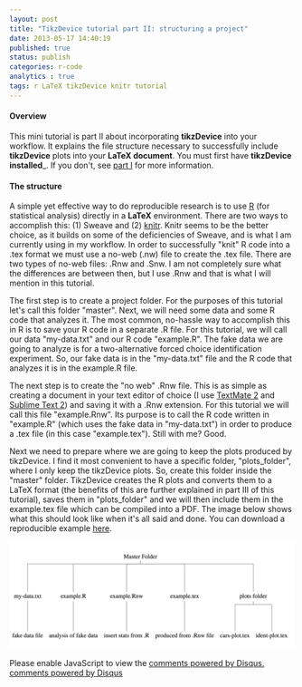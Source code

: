 ```yaml
---
layout: post
title: "TikzDevice tutorial part II: structuring a project"
date: 2013-05-17 14:40:19
published: true
status: publish
categories: r-code
analytics : true
tags: r LaTeX tikzDevice knitr tutorial
---
```


#### Overview

This mini tutorial is part II about incorporating __tikzDevice__ into your workflow. It explains the file structure necessary to successfully include __tikzDevice__ plots into your __LaTeX document__. You must first have __tikzDevice installed___. If you don't, see [part I][part I] for more information.

#### The structure

A simple yet effective way to do reproducible research is to use [R][R] (for statistical analysis) directly in a __LaTeX__ environment. There are two ways to accomplish this: (1) Sweave and (2) [knitr][knitr]. Knitr seems to be the better choice, as it builds on some of the deficiencies of Sweave, and is what I am currently using in my workflow. In order to successfully "knit" R code into a .tex format we must use a no-web (.nw) file to create the .tex file. There are two types of no-web files: .Rnw and .Snw. I am not completely sure what the differences are between then, but I use .Rnw and that is what I will mention in this tutorial.

The first step is to create a project folder. For the purposes of this tutorial let's call this folder "master". Next, we will need some data and some R code that analyzes it. The most common, no-hassle way to accomplish this in R is to save your R code in a separate .R file. For this tutorial, we will call our data "my-data.txt" and our R code "example.R". The fake data we are going to analyze is for a two-alternative forced choice identification experiment. So, our fake data is in the "my-data.txt" file and the R code that analyzes it is in the example.R file.

The next step is to create the "no web" .Rnw file. This is as simple as creating a document in your text editor of choice (I use [TextMate 2][tm2] and [Sublime Text 2][st2]) and saving it with a .Rnw extension. For this tutorial we will call this file "example.Rnw". Its purpose is to call the R code written in "example.R" (which uses the fake data in "my-data.txt") in order to produce a .tex file (in this case "example.tex"). Still with me? Good. 

Next we need to prepare where we are going to keep the plots produced by tikzDevice. I find it most convenient to have a specific folder, "plots_folder", where I only keep the tikzDevice plots. So, create this folder inside the "master" folder. TikzDevice creates the R plots and converts them to a LaTeX format (the benefits of this are further explained in part III of this tutorial), saves them in "plots_folder" and we will then include them in the example.tex file which can be compiled into a PDF. The image below shows what this should look like when it's all said and done. You can download a reproducible example [here][master.zip].

![tree](/assets/images/tikz_workflow.png)

[part I]: /r/latex/2013/05/11/install-tikz-tut.html
[R]: http://www.r-project.org
[knitr]: http://yihui.name/knitr/
[tm2]: https://github.com/textmate/textmate
[st2]: http://www.sublimetext.com
[master.zip]: /assests/files/master.zip

<div id="disqus_thread"></div>
<script type="text/javascript">
    /* * * CONFIGURATION VARIABLES: EDIT BEFORE PASTING INTO YOUR WEBPAGE * * */
    var disqus_shortname = 'jvcasill'; // required: replace example with your forum shortname

    /* * * DON'T EDIT BELOW THIS LINE * * */
    (function() {
        var dsq = document.createElement('script'); dsq.type = 'text/javascript'; dsq.async = true;
        dsq.src = '//' + disqus_shortname + '.disqus.com/embed.js';
        (document.getElementsByTagName('head')[0] || document.getElementsByTagName('body')[0]).appendChild(dsq);
    })();
</script>
<noscript>Please enable JavaScript to view the <a href="http://disqus.com/?ref_noscript">comments powered by Disqus.</a></noscript>
<a href="http://disqus.com" class="dsq-brlink">comments powered by <span class="logo-disqus">Disqus</span></a>